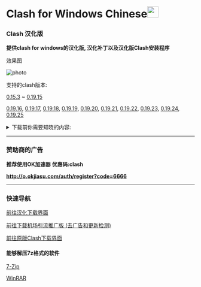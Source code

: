 # Clash for Windows Chinese<img src="https://github.com/ender-zhao/Clash-for-Windows_Chinese/blob/main/image/image_clash.png?raw=true" width="30" height="30">
### Clash 汉化版

**提供clash for windows的汉化版, 汉化补丁以及汉化版Clash安装程序**

效果图

![photo](https://github.com/ender-zhao/Clash-for-Windows_Chinese/blob/main/image/Image_Clash-for-Windows_Chinese-0.19.25.png?raw=true)

支持的clash版本: 

[0.15.3](https://github.com/ender-zhao/Clash-for-Windows_Chinese/releases/tag/CFW-V0.15.3_CN-V4)
~
[0.19.15](https://github.com/ender-zhao/Clash-for-Windows_Chinese/releases/tag/CFW-V0.19.15_CN)

[0.19.16](https://github.com/ender-zhao/Clash-for-Windows_Chinese/releases/tag/CFW-V0.19.16_CN),
[0.19.17](https://github.com/ender-zhao/Clash-for-Windows_Chinese/releases/tag/CFW-V0.19.17_CN),
[0.19.18](https://github.com/ender-zhao/Clash-for-Windows_Chinese/releases/tag/CFW-V0.19.18_CN),
[0.19.19](https://github.com/ender-zhao/Clash-for-Windows_Chinese/releases/tag/CFW-V0.19.19_CN),
[0.19.20](https://github.com/ender-zhao/Clash-for-Windows_Chinese/releases/tag/CFW-V0.19.20_CN),
[0.19.21](https://github.com/ender-zhao/Clash-for-Windows_Chinese/releases/tag/CFW-V0.19.21_CN),
[0.19.22](https://github.com/ender-zhao/Clash-for-Windows_Chinese/releases/tag/CFW-V0.19.22_CN),
[0.19.23](https://github.com/ender-zhao/Clash-for-Windows_Chinese/releases/tag/CFW-V0.19.23_CN),
[0.19.24](https://github.com/ender-zhao/Clash-for-Windows_Chinese/releases/tag/CFW-V0.19.24_CN),
[0.19.25](https://github.com/ender-zhao/Clash-for-Windows_Chinese/releases/tag/CFW-V0.19.25_CN)

<details><summary>下载前你需要知晓的内容:</summary>

  **下载将代表你对以下内容无任何异议**

    对Clash for Windows进行的修改:
      1, 修改"app.asar"文件中的"renderer.js"
      2, 修改"app.asar"文件中的"main.js"
      3, 修改"app.asar"文件中的"zh-cn.js"
    对Clash for Windows植入的第三方链接:
      1, https://github.com/ender-zhao/Clash-for-Windows_Chinese-Attached
    汉化的方式
      通过Notepad++进行替换 (已被淘汰)
        手动替换用表位置:
          Clash-for-Windows_Chinese/chinese_file/Clash_Sinicization_Comparison_Table
        下载链接:
          https://notepad-plus-plus.org/downloads/
      通过Replace Pioneer的Batch Rnuuer工具配合替换表进行批量替换
        替换表的位置:
          Clash-for-Windows_Chinese/chinese_file/Auto/main-chinese
          Clash-for-Windows_Chinese/chinese_file/Auto/renderer-chinese
        下载链接
          https://www.mind-pioneer.com/
      zh-cn.js的汉化方式:
        将文件中的"后"改为"前"
        在app.asar中的位置:
          app.asar\node_modules\moment\locale\zh-cn.js
    封包方式
      安装程序的封包程序:
        简易封包工具_3.2.0.1.exe
      .7z扩展名的封包程序:
        7-zip
        下载链接:
          https://7-zip.org/
    --------------------------
    important!
    -------------------------
    赞助商的一切内容与该库无关
    软件仅共学习使用，请在下载后24小时内删除相关信息
    该库不承担由使用者造成的任何行为
    该库的所有内容仅存在于GitHub
</details>

*** 

### 赞助商的广告

**推荐使用OK加速器  优惠码:clash**

**http://o.okjiasu.com/auth/register?code=6666**

***
### 快速导航
[前往汉化下载界面](https://github.com/ender-zhao/Clash-for-Windows_Chinese/releases)

[前往下载机场引流推广版 (去广告和更新检测)](https://github.com/ender-zhao/CFW-custom-made)

[前往原版Clash下载界面](https://github.com/Fndroid/clash_for_windows_pkg/releases)

#### 能够解压7z格式的软件

[7-Zip](https://www.7-zip.org/)

[WinRAR](https://www.rarlab.com/)
